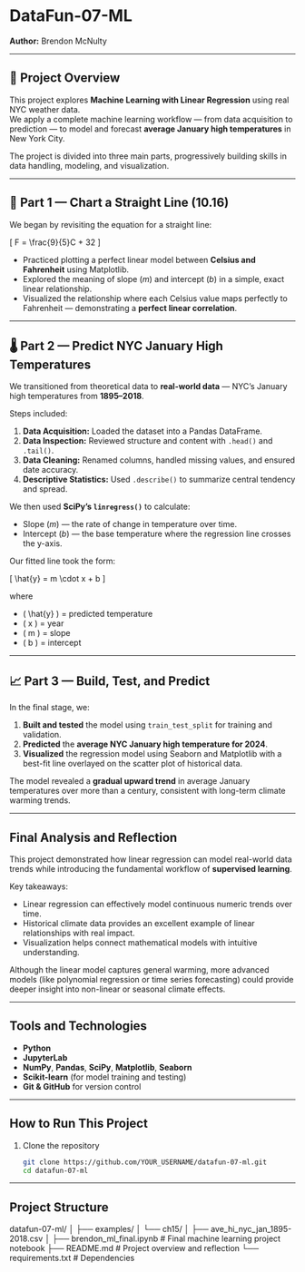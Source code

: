 # DataFun-07-ML  
**Author:** Brendon McNulty  

---

## 🎯 Project Overview

This project explores **Machine Learning with Linear Regression** using real NYC weather data.  
We apply a complete machine learning workflow — from data acquisition to prediction — to model and forecast **average January high temperatures** in New York City.

The project is divided into three main parts, progressively building skills in data handling, modeling, and visualization.

---

## 🧱 Part 1 — Chart a Straight Line (10.16)

We began by revisiting the equation for a straight line:

\[
F = \frac{9}{5}C + 32
\]

- Practiced plotting a perfect linear model between **Celsius and Fahrenheit** using Matplotlib.  
- Explored the meaning of slope (*m*) and intercept (*b*) in a simple, exact linear relationship.  
- Visualized the relationship where each Celsius value maps perfectly to Fahrenheit — demonstrating a **perfect linear correlation**.

---

## 🌡️ Part 2 — Predict NYC January High Temperatures

We transitioned from theoretical data to **real-world data** — NYC’s January high temperatures from **1895–2018**.

Steps included:
1. **Data Acquisition:** Loaded the dataset into a Pandas DataFrame.  
2. **Data Inspection:** Reviewed structure and content with `.head()` and `.tail()`.  
3. **Data Cleaning:** Renamed columns, handled missing values, and ensured date accuracy.  
4. **Descriptive Statistics:** Used `.describe()` to summarize central tendency and spread.  

We then used **SciPy’s `linregress()`** to calculate:
- Slope (*m*) — the rate of change in temperature over time.  
- Intercept (*b*) — the base temperature where the regression line crosses the y-axis.  

Our fitted line took the form:

\[
\hat{y} = m \cdot x + b
\]

where  
- \( \hat{y} \) = predicted temperature  
- \( x \) = year  
- \( m \) = slope  
- \( b \) = intercept  

---

## 📈 Part 3 — Build, Test, and Predict

In the final stage, we:
1. **Built and tested** the model using `train_test_split` for training and validation.  
2. **Predicted** the **average NYC January high temperature for 2024**.  
3. **Visualized** the regression model using Seaborn and Matplotlib with a best-fit line overlayed on the scatter plot of historical data.

The model revealed a **gradual upward trend** in average January temperatures over more than a century, consistent with long-term climate warming trends.

---

## Final Analysis and Reflection

This project demonstrated how linear regression can model real-world data trends while introducing the fundamental workflow of **supervised learning**.

Key takeaways:
- Linear regression can effectively model continuous numeric trends over time.  
- Historical climate data provides an excellent example of linear relationships with real impact.  
- Visualization helps connect mathematical models with intuitive understanding.  

Although the linear model captures general warming, more advanced models (like polynomial regression or time series forecasting) could provide deeper insight into non-linear or seasonal climate effects.

---

## Tools and Technologies
- **Python**
- **JupyterLab**
- **NumPy**, **Pandas**, **SciPy**, **Matplotlib**, **Seaborn**
- **Scikit-learn** (for model training and testing)
- **Git & GitHub** for version control

---

## How to Run This Project

1. Clone the repository  
   ```bash
   git clone https://github.com/YOUR_USERNAME/datafun-07-ml.git
   cd datafun-07-ml


---

##  Project Structure
datafun-07-ml/
│
├── examples/
│ └── ch15/
│ ├── ave_hi_nyc_jan_1895-2018.csv
│
├── brendon_ml_final.ipynb # Final machine learning project notebook
├── README.md # Project overview and reflection
└── requirements.txt # Dependencies